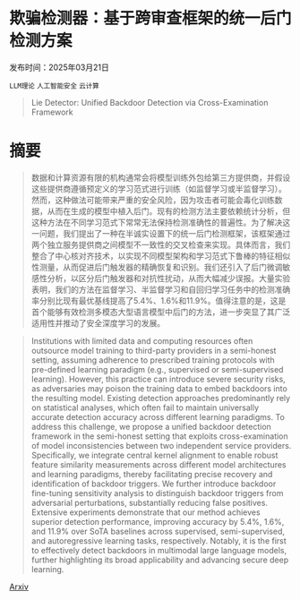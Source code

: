 # 欺骗检测器：基于跨审查框架的统一后门检测方案

发布时间：2025年03月21日

`LLM理论` `人工智能安全` `云计算`

> Lie Detector: Unified Backdoor Detection via Cross-Examination Framework

# 摘要

> 数据和计算资源有限的机构通常会将模型训练外包给第三方提供商，并假设这些提供商遵循预定义的学习范式进行训练（如监督学习或半监督学习）。然而，这种做法可能带来严重的安全风险，因为攻击者可能会毒化训练数据，从而在生成的模型中植入后门。现有的检测方法主要依赖统计分析，但这种方法在不同学习范式下常常无法保持检测准确性的普遍性。为了解决这一问题，我们提出了一种在半诚实设置下的统一后门检测框架，该框架通过两个独立服务提供商之间模型不一致性的交叉检查来实现。具体而言，我们整合了中心核对齐技术，以实现不同模型架构和学习范式下鲁棒的特征相似性测量，从而促进后门触发器的精确恢复和识别。我们还引入了后门微调敏感性分析，以区分后门触发器和对抗性扰动，从而大幅减少误报。大量实验表明，我们的方法在监督学习、半监督学习和自回归学习任务中的检测准确率分别比现有最优基线提高了5.4%、1.6%和11.9%。值得注意的是，这是首个能够有效检测多模态大型语言模型中后门的方法，进一步突显了其广泛适用性并推动了安全深度学习的发展。

> Institutions with limited data and computing resources often outsource model training to third-party providers in a semi-honest setting, assuming adherence to prescribed training protocols with pre-defined learning paradigm (e.g., supervised or semi-supervised learning). However, this practice can introduce severe security risks, as adversaries may poison the training data to embed backdoors into the resulting model. Existing detection approaches predominantly rely on statistical analyses, which often fail to maintain universally accurate detection accuracy across different learning paradigms. To address this challenge, we propose a unified backdoor detection framework in the semi-honest setting that exploits cross-examination of model inconsistencies between two independent service providers. Specifically, we integrate central kernel alignment to enable robust feature similarity measurements across different model architectures and learning paradigms, thereby facilitating precise recovery and identification of backdoor triggers. We further introduce backdoor fine-tuning sensitivity analysis to distinguish backdoor triggers from adversarial perturbations, substantially reducing false positives. Extensive experiments demonstrate that our method achieves superior detection performance, improving accuracy by 5.4%, 1.6%, and 11.9% over SoTA baselines across supervised, semi-supervised, and autoregressive learning tasks, respectively. Notably, it is the first to effectively detect backdoors in multimodal large language models, further highlighting its broad applicability and advancing secure deep learning.

[Arxiv](https://arxiv.org/abs/2503.16872)